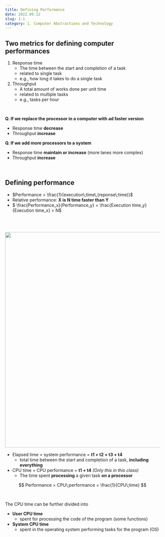 ```yaml
---
title: Defining Performance
date: 2022.09.12
slug: 1-1
category: 1. Computer Abstractions and Technology
---
```


## Two metrics for defining computer performances
1. Response time
    - The time between the start and completion of a task
    - related to single task
    - e.g., how long it takes to do a single task
2. Throughput
    - A total amount of works done per unit time
    - related to multiple tasks
    - e.g., tasks per hour
</br>

**Q. If we replace the processor in a computer with ad faster version**
- Response time **decrease**
- Throughput **increase**

**Q. If we add more processors to a system**
- Response time **maintain or increase** (more lanes more complex)
- Throughput **increase**
</br>

## Defining performance
- $Performance = \frac{1}{execution\;time\,(reponse\;time)}$ 
- Relative performance: **X is N time faster than Y**
- $ \frac{Performance_x}{Performance_y} = \frac{Execution time_y}{Execution time_x} = N$

</br></br>

<center>
<img src="/computer-architecture/1-1/01.jpg"  width="700">
</center>

- Elapsed time = system performance = **t1 + t2 + t3 + t4**
    - total time between the start and completion of a task, **including everything**
- CPU time = CPU performance = **t1 + t4** *(Only this in this class)*
    - The time spent **processing** a given task **on a processor**


$$
Performance = CPU\;performance = \frac{1}{CPU\;time}
$$

</br>

The CPU time can be further divided into
- **User CPU time**
    - spent for processing the code of the program (some functions)
- **System CPU time**
    - spent in the operating system performing tasks for the program (OS)

</br>